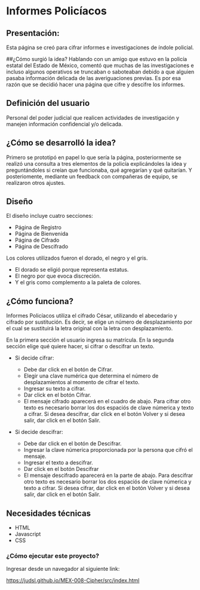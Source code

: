 # Informes Policíacos

## Presentación:
Esta página se creó para cifrar informes e investigaciones de índole policial.

##¿Cómo surgió la idea?
Hablando con un amigo que estuvo en la policía estatal del Estado de México, comentó que muchas de las investigaciones e incluso algunos operativos se truncaban o saboteaban debido a que alguien pasaba información delicada de las averiguaciones previas. Es por esa razón que se decidió hacer una página que cifre y descifre los informes.

## Definición del usuario
Personal del poder judicial que realicen actividades de investigación y manejen información confidencial y/o delicada.

## ¿Cómo se desarrolló la idea?
Primero se prototipó en papel lo que sería la página, posteriormente se realizó una consulta a tres elementos  de la policía explicándoles la idea y preguntándoles si creían que funcionaba, qué  agregarían y qué quitarían.
Y posteriomente, mediante un feedback con compañeras de equipo, se realizaron otros ajustes. 

## Diseño
El diseño incluye cuatro secciones:
* Página de Registro
* Página de Bienvenida
* Página de Cifrado
* Página de Descifrado

Los colores utilizados fueron el dorado, el negro y el gris.
- El dorado se eligió porque representa estatus.
- El negro por que evoca discreción.
- Y el gris como complemento a la paleta de colores.

## ¿Cómo funciona?
Informes Policíacos utiliza el cifrado César, utilizando el abecedario y cifrado por sustitución. Es decir, se elige un número de desplazamiento por el cual se sustituirá la letra original con la
letra con desplazamiento.

En la primera sección el usuario ingresa su matrícula.
En la segunda sección elige qué quiere hacer, si cifrar o descifrar un texto.

* Si decide cifrar:
    - Debe dar click en el botón de Cifrar.
    - Elegir una clave numérica que determina el número de desplazamientos al momento de cifrar el texto.
    - Ingresar su texto a cifrar.
    - Dar click en el botón Cifrar.
    - El mensaje cifrado aparecerá en el cuadro de abajo.
  Para cifrar otro texto es necesario borrar los dos espaciós de clave númerica y texto a cifrar.
  Si desea descifrar, dar click en el botón Volver y si desea salir, dar click en el botón Salir.
  
* Si decide descifrar:
    - Debe dar click en el botón de Descifrar.
    - Ingresar la clave númerica proporcionada por la persona que cifró el mensaje.
    - Ingresar el texto a descifrar.
    - Dar click en el botón Descifrar
    - El mensaje descifrado aparecerá en la parte de abajo.
  Para descifrar otro texto es necesario borrar los dos espaciós de clave númerica y texto a cifrar.
  Si desea cifrar, dar click en el botón Volver y si desea salir, dar click en el botón Salir.


## Necesidades técnicas

* HTML
* Javascript
* CSS

### ¿Cómo ejecutar este proyecto?
Ingresar desde un navegador al siguiente link:

https://judsl.github.io/MEX-008-Cipher/src/index.html



